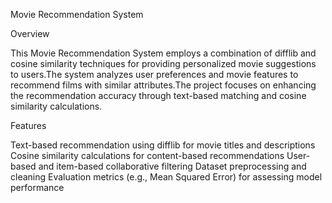 Movie Recommendation System

Overview

This Movie Recommendation System employs a combination of difflib and cosine similarity techniques for providing personalized movie suggestions to users.The system analyzes user preferences and movie features to recommend films with similar attributes.The project focuses on enhancing the recommendation accuracy through text-based matching and cosine similarity calculations.

Features

Text-based recommendation using difflib for movie titles and descriptions
Cosine similarity calculations for content-based recommendations
User-based and item-based collaborative filtering
Dataset preprocessing and cleaning
Evaluation metrics (e.g., Mean Squared Error) for assessing model performance
